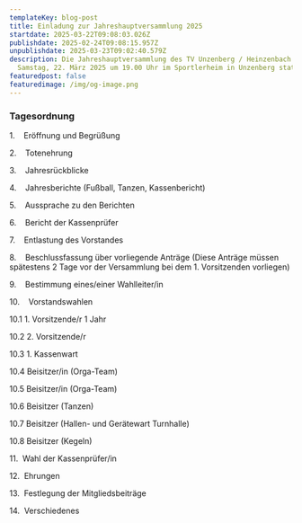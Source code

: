 ```yaml
---
templateKey: blog-post
title: Einladung zur Jahreshauptversammlung 2025
startdate: 2025-03-22T09:08:03.026Z
publishdate: 2025-02-24T09:08:15.957Z
unpublishdate: 2025-03-23T09:02:40.579Z
description: Die Jahreshauptversammlung des TV Unzenberg / Heinzenbach findet am
  Samstag, 22. März 2025 um 19.00 Uhr im Sportlerheim in Unzenberg statt
featuredpost: false
featuredimage: /img/og-image.png
---
```

### Tagesordnung

1.    Eröffnung und Begrüßung

2.    Totenehrung

3.    Jahresrückblicke

4.    Jahresberichte (Fußball, Tanzen, Kassenbericht)

5.    Aussprache zu den Berichten

6.    Bericht der Kassenprüfer

7.    Entlastung des Vorstandes

8.    Beschlussfassung über vorliegende Anträge (Diese Anträge müssen spätestens 2 Tage vor  der Versammlung bei dem 1. Vorsitzenden vorliegen)

9.    Bestimmung eines/einer Wahlleiter/in

10.    Vorstandswahlen

10.1 1. Vorsitzende/r 1 Jahr

10.2 2. Vorsitzende/r

10.3 1. Kassenwart 

10.4 Beisitzer/in (Orga-Team) 

10.5 Beisitzer/in (Orga-Team) 

10.6 Beisitzer (Tanzen) 

10.7 Beisitzer (Hallen- und Gerätewart Turnhalle) 

10.8 Beisitzer (Kegeln)

11.  Wahl der Kassenprüfer/in

12.  Ehrungen

13.  Festlegung der Mitgliedsbeiträge

14.  Verschiedenes